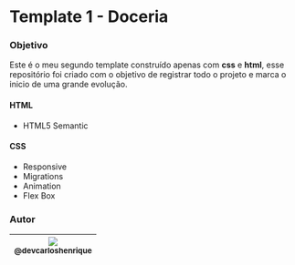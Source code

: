 # Template 1 - Doceria 

### Objetivo 

Este é o meu segundo template construído apenas com **css** e **html**, esse repositório foi criado com o objetivo de registrar todo o projeto e marca o inicio de uma grande evolução.

#### HTML

 - HTML5  Semantic

#### CSS

-	Responsive
-	Migrations 
-	Animation
- Flex Box

### Autor

| [<img src="https://avatars2.githubusercontent.com/u/57951744?s=180&v=4"><br><sub>@devcarloshenrique</sub>](https://github.com/devcarloshenrique) |
| :---: |
   
   
